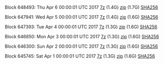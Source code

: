Block 648493: Thu Apr  6 00:00:01 UTC 2017 [7z](https://transfer.sh/JuLxY/bootstrap.dat.20170406.7z) (1.4G) [zip](https://transfer.sh/12Spi9/bootstrap.dat.20170406.zip) (1.7G) [SHA256](https://transfer.sh/Vsh14/sha256.txt)

Block 647941: Wed Apr  5 00:00:01 UTC 2017 [7z](https://transfer.sh/4LrnI/bootstrap.dat.20170405.7z) (1.4G) [zip](https://transfer.sh/Vv8Su/bootstrap.dat.20170405.zip) (1.6G) [SHA256](https://transfer.sh/109V3J/sha256.txt)

Block 647393: Tue Apr  4 00:00:01 UTC 2017 [7z](https://transfer.sh/aszHf/bootstrap.dat.20170404.7z) (1.3G) [zip](https://transfer.sh/kq0mR/bootstrap.dat.20170404.zip) (1.6G) [SHA256](https://transfer.sh/B2bb7/sha256.txt)

Block 646850: Mon Apr  3 00:00:01 UTC 2017 [7z](https://transfer.sh/ttDyg/bootstrap.dat.20170403.7z) (1.3G) [zip](https://transfer.sh/7gryg/bootstrap.dat.20170403.zip) (1.6G) [SHA256](https://transfer.sh/5uzmf/sha256.txt)

Block 646300: Sun Apr  2 00:00:01 UTC 2017 [7z](https://transfer.sh/E76bI/bootstrap.dat.20170402.7z) (1.3G) [zip](https://transfer.sh/ZhtiV/bootstrap.dat.20170402.zip) (1.6G) [SHA256](https://transfer.sh/utvqc/sha256.txt)

Block 645745: Sat Apr  1 00:00:01 UTC 2017 [7z](https://transfer.sh/2BZKq/bootstrap.dat.20170401.7z) (1.3G) [zip](https://transfer.sh/Zijy3/bootstrap.dat.20170401.zip) (1.6G) [SHA256](https://transfer.sh/FyqY3/sha256.txt)
